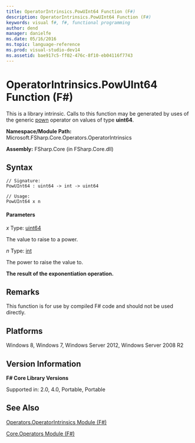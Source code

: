 ```yaml
---
title: OperatorIntrinsics.PowUInt64 Function (F#)
description: OperatorIntrinsics.PowUInt64 Function (F#)
keywords: visual f#, f#, functional programming
author: dend
manager: danielfe
ms.date: 05/16/2016
ms.topic: language-reference
ms.prod: visual-studio-dev14
ms.assetid: bae917c5-ff02-476c-8f10-eb04116f7743 
---
```


# OperatorIntrinsics.PowUInt64 Function (F#)

This is a library intrinsic. Calls to this function may be generated by uses of the generic [pown](http://msdn.microsoft.com/en-us/library/c6163b1d-a8f9-4a87-8704-f34d8b2918ff) operator on values of type **uint64**.

**Namespace/Module Path:** Microsoft.FSharp.Core.Operators.OperatorIntrinsics

**Assembly:** FSharp.Core (in FSharp.Core.dll)


## Syntax

```
// Signature:
PowUInt64 : uint64 -> int -> uint64

// Usage:
PowUInt64 x n
```

#### Parameters
*x*
Type: [uint64](http://msdn.microsoft.com/en-us/library/3c4f3a04-06eb-48aa-b38e-16646bda2f33)


The value to raise to a power.


*n*
Type: [int](http://msdn.microsoft.com/en-us/library/025d5455-3622-4ea5-9573-3ecbd4ee1375)


The power to raise the value to.



**The result of the exponentiation operation.**
## Remarks
This function is for use by compiled F# code and should not be used directly.


## Platforms
Windows 8, Windows 7, Windows Server 2012, Windows Server 2008 R2


## Version Information
**F# Core Library Versions**

Supported in: 2.0, 4.0, Portable, Portable




## See Also
[Operators.OperatorIntrinsics Module &#40;F&#35;&#41;](Operators.OperatorIntrinsics-Module-%5BFSharp%5D.md)

[Core.Operators Module &#40;F&#35;&#41;](Core.Operators-Module-%5BFSharp%5D.md)


